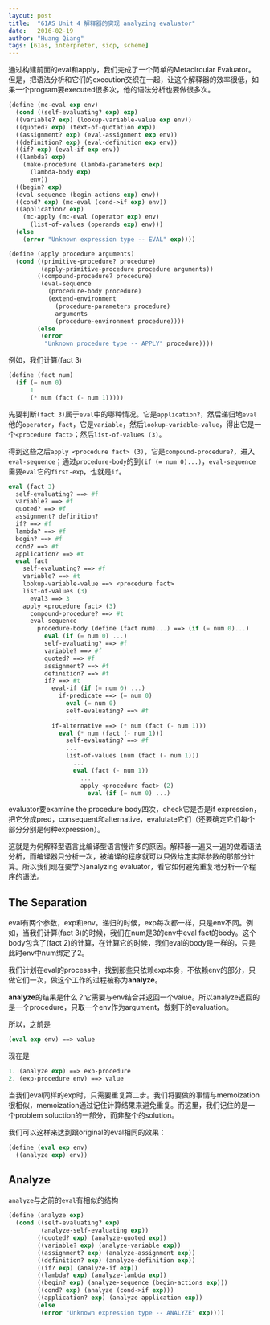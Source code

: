```yaml
---
layout: post
title:  "61AS Unit 4 解释器的实现 analyzing evaluator"
date:   2016-02-19
author: "Huang Qiang"
tags: [61as, interpreter, sicp, scheme]
---
```


通过构建前面的eval和apply，我们完成了一个简单的Metacircular Evaluator。但是，把语法分析和它们的execution交织在一起，让这个解释器的效率很低，如果一个program要executed很多次，他的语法分析也要做很多次。

```scheme
(define (mc-eval exp env)
  (cond ((self-evaluating? exp) exp)
  ((variable? exp) (lookup-variable-value exp env))
  ((quoted? exp) (text-of-quotation exp))
  ((assignment? exp) (eval-assignment exp env))
  ((definition? exp) (eval-definition exp env))
  ((if? exp) (eval-if exp env))
  ((lambda? exp)
    (make-procedure (lambda-parameters exp)
      (lambda-body exp)
      env))
  ((begin? exp) 
  (eval-sequence (begin-actions exp) env))
  ((cond? exp) (mc-eval (cond->if exp) env))
  ((application? exp)
    (mc-apply (mc-eval (operator exp) env)
      (list-of-values (operands exp) env)))
  (else
    (error "Unknown expression type -- EVAL" exp))))
```

```scheme
(define (apply procedure arguments)
  (cond ((primitive-procedure? procedure)
         (apply-primitive-procedure procedure arguments))
        ((compound-procedure? procedure)
         (eval-sequence
           (procedure-body procedure)
           (extend-environment
             (procedure-parameters procedure)
             arguments
             (procedure-environment procedure))))
        (else
         (error
          "Unknown procedure type -- APPLY" procedure))))
```
例如，我们计算(fact 3)

```scheme
(define (fact num) 
  (if (= num 0)
      1
      (* num (fact (- num 1)))))
```

先要判断`(fact 3)`属于`eval`中的哪种情况。它是`application?`，然后递归地`eval`他的`operator`，`fact`，它是`variable`，然后`lookup-variable-value`，得出它是一个`<procedure fact>`；然后`list-of-values (3)`。

得到这些之后`apply <procedure fact> (3)`，它是`compound-procedure?`，进入`eval-sequence`；通过`procedure-body`的到`(if (= num 0)...)`，`eval-sequence`需要`eval`它的`first-exp`，也就是`if`。

```scheme
eval (fact 3) 
  self-evaluating? ==> #f 
  variable? ==> #f
  quoted? ==> #f 
  assignment? definition?
  if? ==> #f
  lambda? ==> #f
  begin? ==> #f
  cond? ==> #f 
  application? ==> #t 
  eval fact
    self-evaluating? ==> #f
    variable? ==> #t
    lookup-variable-value ==> <procedure fact>
    list-of-values (3)
      eval3 ==> 3
    apply <procedure fact> (3)
      compound-procedure? ==> #t
      eval-sequence
        procedure-body (define (fact num)...) ==> (if (= num 0)...)
          eval (if (= num 0) ...) 
          self-evaluating? ==> #f 
          variable? ==> #f 
          quoted? ==> #f 
          assignment? ==> #f 
          definition? ==> #f
          if? ==> #t
            eval-if (if (= num 0) ...) 
              if-predicate ==> (= num 0)
                eval (= num 0)
                self-evaluating? ==> #f
                ...
            if-alternative ==> (* num (fact (- num 1)))  
              eval (* num (fact (- num 1)))
                self-evaluating? ==> #f
                ...
                list-of-values (num (fact (- num 1)))
                  ...
                  eval (fact (- num 1))
                    ...
                    apply <procedure fact> (2)
                      eval (if (= num 0) ...)      
```
evaluator要examine the procedure body四次，check它是否是if expression，把它分成pred，consequent和alternative，evalutate它们（还要确定它们每个部分分别是何种expression）。

这就是为何解释型语言比编译型语言慢许多的原因。解释器一遍又一遍的做着语法分析，而编译器只分析一次，被编译的程序就可以只做给定实际参数的那部分计算。所以我们现在要学习analyzing evaluator，看它如何避免重复地分析一个程序的语法。

## The Separation

eval有两个参数，exp和env。递归的时候，exp每次都一样，只是env不同。例如，当我们计算(fact 3)的时候，我们在num是3的env中eval fact的body。这个body包含了(fact 2)的计算，在计算它的时候，我们eval的body是一样的，只是此时env中num绑定了2。

我们计划在eval的process中，找到那些只依赖exp本身，不依赖env的部分，只做它们一次，做这个工作的过程被称为**analyze**。

**analyze**的结果是什么？它需要与env结合并返回一个value。所以analyze返回的是一个procedure，只取一个env作为argument，做剩下的evaluation。

所以，之前是

```scheme
(eval exp env) ==> value
```
现在是

```scheme
1. (analyze exp) ==> exp-procedure 
2. (exp-procedure env) ==> value
```
当我们eval同样的exp时，只需要重复第二步。我们将要做的事情与memoization很相似，memoization通过记住计算结果来避免重复。而这里，我们记住的是一个problem soluction的一部分，而非整个的solution。

我们可以这样来达到跟original的eval相同的效果：

```scheme
(define (eval exp env)
  ((analyze exp) env))
```

## Analyze

`analyze`与之前的`eval`有相似的结构

```scheme
(define (analyze exp)
  (cond ((self-evaluating? exp) 
         (analyze-self-evaluating exp))
        ((quoted? exp) (analyze-quoted exp))
        ((variable? exp) (analyze-variable exp))
        ((assignment? exp) (analyze-assignment exp))
        ((definition? exp) (analyze-definition exp))
        ((if? exp) (analyze-if exp))
        ((lambda? exp) (analyze-lambda exp))
        ((begin? exp) (analyze-sequence (begin-actions exp)))
        ((cond? exp) (analyze (cond->if exp)))
        ((application? exp) (analyze-application exp))
        (else
         (error "Unknown expression type -- ANALYZE" exp))))
```












